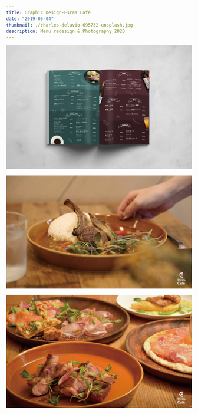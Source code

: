 ```yaml
---
title: Graphic Design-Esras Café
date: "2019-05-04"
thumbnail: ./charles-deluvio-695732-unsplash.jpg
description: Menu redesign & Photography_2020
---
```


![Cactus](./charles-deluvio-695757-unsplash.jpg)

![Cactus](./charles-deluvio-695736-unsplash.jpg)

![Cactus](./charles-deluvio-695758-unsplash.jpg)



